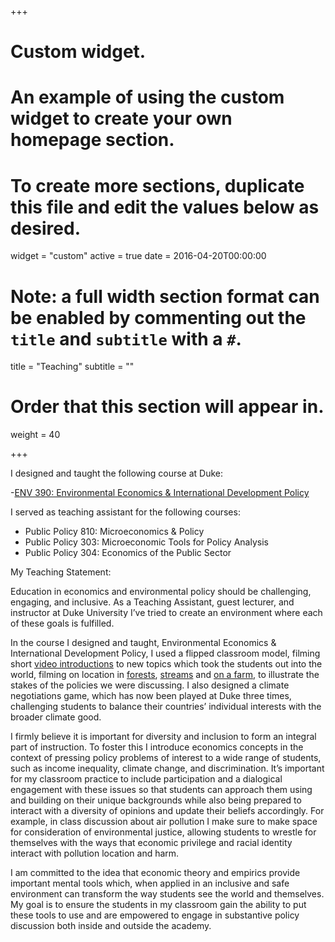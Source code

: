 +++
# Custom widget.
# An example of using the custom widget to create your own homepage section.
# To create more sections, duplicate this file and edit the values below as desired.
widget = "custom"
active = true
date = 2016-04-20T00:00:00

# Note: a full width section format can be enabled by commenting out the `title` and `subtitle` with a `#`.
title = "Teaching"
subtitle = ""

# Order that this section will appear in.
weight = 40

+++

I designed and taught the following course at Duke:

-[ENV 390: Environmental Economics & International Development Policy](https://sakai.duke.edu/portal/site/da075dc6-3704-47fa-b8d9-924b00d84ba7) 

I served as teaching assistant for the following courses:

- Public Policy 810: Microeconomics & Policy
- Public Policy 303: Microeconomic Tools for Policy Analysis
- Public Policy 304: Economics of the Public Sector

My Teaching Statement:

Education in economics and environmental policy should be challenging, engaging, and inclusive. As a Teaching Assistant, guest lecturer, and instructor at Duke University I’ve tried to create an environment where each of these goals is fulfilled.

In the course I designed and taught, Environmental Economics & International Development Policy, I used a flipped classroom model, filming short [video introductions](https://warpwire.duke.edu/w/JwEFAA/) to new topics which took the students out into the world, filming on location in [forests](https://warpwire.duke.edu/w/2ysFAA/), [streams](https://warpwire.duke.edu/w/cXQFAA/) and [on a farm](https://warpwire.duke.edu/w/Xz8FAA/), to illustrate the stakes of the policies we were discussing. I also designed a climate negotiations game, which has now been played at Duke three times, challenging students to balance their countries’ individual interests with the broader climate good.

I firmly believe it is important for diversity and inclusion to form an integral part of instruction. To foster this I introduce economics concepts in the context of pressing policy problems of interest to a wide range of students, such as income inequality, climate change, and discrimination. It’s important for my classroom practice to include participation and a dialogical engagement with these issues so that students can approach them using and building on their unique backgrounds while also being prepared to interact with a diversity of opinions and update their beliefs accordingly. For example, in class discussion about air pollution I make sure to make space for consideration of environmental justice, allowing students to wrestle for themselves with the ways that economic privilege and racial identity interact with pollution location and harm.

I am committed to the idea that economic theory and empirics provide important mental tools which, when applied in an inclusive and safe environment can transform the way students see the world and themselves. My goal is to ensure the students in my classroom gain the ability to put these tools to use and are empowered to engage in substantive policy discussion both inside and outside the academy.


